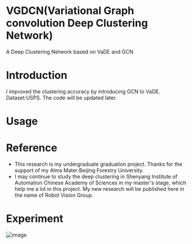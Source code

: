 # VGDCN(Variational Graph convolution Deep Clustering Network)
A Deep Clustering Network based on VaDE and GCN

# Introduction
I improved the clustering accuracy by introducing GCN to VaDE. Dataset:USPS. The code will be updated later.

# Usage

# Reference
 - This research is my undergraduate graduation project. Thanks for the support of my Alma Mater:Beijing Forestry University.
 - I may continue to study the deep clustering in Shenyang Institute of Automation Chinese Academy of Sciences in my master's stage, which help me a lot in this project. My new research will be published here in the name of Robot Vision Group.

# Experiment
![image](https://github.com/BJFUWDW/VGDCN-A-Deep-Clustering-Network-based-on-VaDE-and-GCN/blob/main/images/paper_exp2.png)

